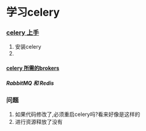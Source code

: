 # 学习celery
### [celery 上手](https://www.celerycn.io/ru-men/celery-chu-ci-shi-yong)
1. 安装celery
2. 
#### [celery 所需的brokers](https://www.celerycn.io/ru-men/zhong-jian-ren-brokers)
##### RabbitMQ 和 Redis

### 问题
1. 如果代码修改了,必须重启celery吗?看来好像是这样的
2. 进行资源释放了没有